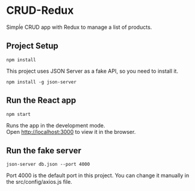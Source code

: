 # CRUD-Redux

Simpĺe CRUD app with Redux to manage a list of products.

## Project Setup

    npm install

This project uses JSON Server as a fake API, so you need to install it.

    npm install -g json-server

## Run the React app

    npm start
    
Runs the app in the development mode.<br />
Open [http://localhost:3000](http://localhost:3000) to view it in the browser.

## Run the fake server

    json-server db.json --port 4000
    
Port 4000 is the default port in this project. You can change it manually in the src/config/axios.js file.
